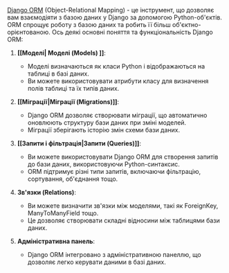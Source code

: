 [Django ORM](https://docs.djangoproject.com/en/4.1/topics/db/models/) (Object-Relational Mapping) - це інструмент, що дозволяє вам взаємодіяти з базою даних у Django за допомогою Python-об'єктів. ORM спрощує роботу з базою даних та робить її більш об'єктно-орієнтованою. Ось деякі основні поняття та функціональність Django ORM:

1. **[[Моделі| Моделі (Models) ]]**:
   - Моделі визначаються як класи Python і відображаються на таблиці в базі даних.
   - Ви можете використовувати атрибути класу для визначення полів таблиці та їх типів даних.

2. **[[Міграції|Міграції (Migrations)]]**:
   - Django ORM дозволяє створювати міграції, що автоматично оновлюють структуру бази даних при зміні моделей.
   - Міграції зберігають історію змін схеми бази даних.

3. **[[Запити і фільтрація|Запити (Queries)]]**:
   - Ви можете використовувати Django ORM для створення запитів до бази даних, використовуючи Python-синтаксис.
   - ORM підтримує різні типи запитів, включаючи фільтрацію, сортування, об'єднання тощо.

4. **Зв'язки (Relations)**:
   - Ви можете визначити зв'язки між моделями, такі як ForeignKey, ManyToManyField тощо.
   - Це дозволяє створювати складні відносини між таблицями бази даних.

5. **Адміністративна панель**:
   - Django ORM інтегровано з адміністративною панеллю, що дозволяє легко керувати даними в базі даних.
